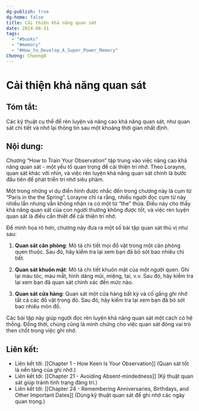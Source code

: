 ```yaml
---
dg-publish: true
dg-home: false
title: Cải thiện khả năng quan sát
date: 2024-08-31
tags:
  - "#books"
  - "#memory"
  - "#How_to_Develop_A_Super_Power_Memory"
Chương: Chương8
---
```

# Cải thiện khả năng quan sát
## Tóm tắt:
Các kỹ thuật cụ thể để rèn luyện và nâng cao khả năng quan sát, như quan sát chi tiết và nhớ lại thông tin sau một khoảng thời gian nhất định.

## Nội dung:
Chương “How to Train Your Observation” tập trung vào việc nâng cao khả năng quan sát - một yếu tố quan trọng để cải thiện trí nhớ. Theo Lorayne, quan sát khác với nhìn, và việc rèn luyện khả năng quan sát chính là bước đầu tiên để phát triển trí nhớ siêu phàm.

Một trong những ví dụ điển hình được nhắc đến trong chương này là cụm từ “Paris in the the Spring”. Lorayne chỉ ra rằng, nhiều người đọc cụm từ này nhiều lần nhưng vẫn không nhận ra có một từ “the” thừa. Điều này cho thấy khả năng quan sát của con người thường không được tốt, và việc rèn luyện quan sát là điều cần thiết để cải thiện trí nhớ.

Để minh họa rõ hơn, chương này đưa ra một số bài tập quan sát thú vị như sau:

1. **Quan sát căn phòng**: Mô tả chi tiết mọi đồ vật trong một căn phòng quen thuộc. Sau đó, hãy kiểm tra lại xem bạn đã bỏ sót bao nhiêu chi tiết.
    
2. **Quan sát khuôn mặt**: Mô tả chi tiết khuôn mặt của một người quen. Ghi lại màu tóc, màu mắt, hình dáng mũi, miệng, tai, v.v. Sau đó, hãy kiểm tra lại xem bạn đã quan sát chính xác đến mức nào.
    
3. **Quan sát cửa hàng**: Quan sát một cửa hàng bất kỳ và cố gắng ghi nhớ tất cả các đồ vật trong đó. Sau đó, hãy kiểm tra lại xem bạn đã bỏ sót bao nhiêu món đồ.
    

Các bài tập này giúp người đọc rèn luyện khả năng quan sát một cách có hệ thống. Đồng thời, chúng cũng là minh chứng cho việc quan sát đóng vai trò then chốt trong việc ghi nhớ.

## **Liên kết**:
- Liên kết tới: [[Chapter 1 - How Keen Is Your Observation]] (Quan sát tốt là nền tảng của ghi nhớ.)
- Liên kết tới: [[Chapter 21 - Avoiding Absent-mindedness]] (Kỹ thuật quan sát giúp tránh tình trạng đãng trí.)
- Liên kết tới: [[Chapter 24 - Remembering Anniversaries, Birthdays, and Other Important Dates]] (Dùng kỹ thuật quan sát để ghi nhớ các ngày quan trọng.)